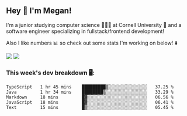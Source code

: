 ## Hey 👋 I'm Megan! 
I'm a junior studying computer science 👩🏻‍💻 at Cornell University 🐻 and a software engineer specializing in fullstack/frontend development!

Also I like numbers 📊 so check out some stats I'm working on below! ⬇️

<img src="https://github-readme-stats.vercel.app/api?username=meganyin13&show_icons=true&hide=stars&count_private=true" />

<img src="https://github-readme-stats.vercel.app/api/top-langs/?username=meganyin13&layout=compact&hide=Jupyter%20Notebook" />

### This week's dev breakdown 🖥:
<!--START_SECTION:waka-->
```text
TypeScript   1 hr 45 mins    █████████▒░░░░░░░░░░░░░░░   37.25 % 
Java         1 hr 34 mins    ████████▒░░░░░░░░░░░░░░░░   33.29 % 
Markdown     18 mins         █▓░░░░░░░░░░░░░░░░░░░░░░░   06.56 % 
JavaScript   18 mins         █▓░░░░░░░░░░░░░░░░░░░░░░░   06.41 % 
Text         15 mins         █▒░░░░░░░░░░░░░░░░░░░░░░░   05.45 % 
```
<!--END_SECTION:waka-->